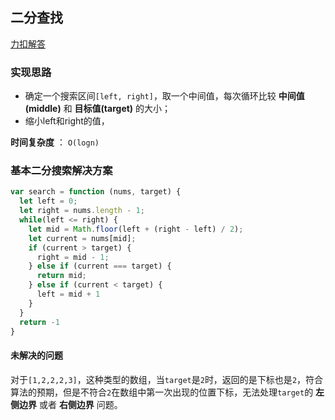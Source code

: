 ## 二分查找

[力扣解答](https://leetcode-cn.com/problems/binary-search/solution/er-fen-cha-zhao-xiang-jie-by-labuladong/)

### 实现思路

- 确定一个搜索区间`[left, right]`，取一个中间值，每次循环比较 **中间值(middle)** 和 **目标值(target)** 的大小；
- 缩小left和right的值，

**时间复杂度** ： `O(logn)`

### 基本二分搜索解决方案

```js
var search = function (nums, target) {
  let left = 0;
  let right = nums.length - 1;
  while(left <= right) {
    let mid = Math.floor(left + (right - left) / 2);
    let current = nums[mid];
    if (current > target) {
      right = mid - 1;
    } else if (current === target) {
      return mid;
    } else if (current < target) {
      left = mid + 1
    }
  }
  return -1
}
```

#### 未解决的问题

对于`[1,2,2,2,3]`，这种类型的数组，当`target`是`2`时，返回的是下标也是`2`，符合算法的预期，但是不符合`2`在数组中第一次出现的位置下标，无法处理`target`的 **左侧边界** 或者 **右侧边界** 问题。

